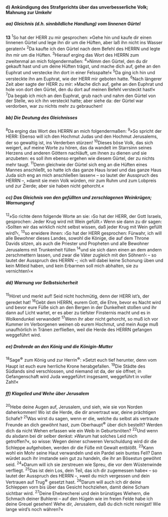 #### d) Ankündigung des Strafgerichts über das unverbesserliche Volk; Mahnung zur Umkehr

##### aa) Gleichnis (d.h. sinnbildliche Handlung) vom linnenen Gürtel

__13__
<sup>1</sup>So hat der HERR zu mir gesprochen: »Gehe hin und kaufe dir einen linnenen Gürtel und lege ihn dir um die Hüften, aber laß ihn nicht ins Wasser geraten!«
<sup>2</sup>Da kaufte ich den Gürtel nach dem Befehl des HERRN und legte ihn mir um die Hüften.
<sup>3</sup>Hierauf erging das Wort des HERRN zum zweitenmal an mich folgendermaßen:
<sup>4</sup>»Nimm den Gürtel, den du dir gekauft hast und um deine Hüften trägst, und mache dich auf, gehe an den Euphrat und verstecke ihn dort in einer Felsspalte!«
<sup>5</sup>Da ging ich hin und versteckte ihn am Euphrat, wie der HERR mir geboten hatte.
<sup>6</sup>Nach längerer Zeit aber sagte der HERR zu mir: »Mache dich auf, gehe an den Euphrat und hole von dort den Gürtel, den du dort auf meinen Befehl versteckt hast!«
<sup>7</sup>Da begab ich mich an den Euphrat, grub nach und nahm den Gürtel von der Stelle, wo ich ihn versteckt hatte; aber siehe da: der Gürtel war verdorben, war zu nichts mehr zu gebrauchen!

##### bb) Die Deutung des Gleichnisses

<sup>8</sup>Da erging das Wort des HERRN an mich folgendermaßen:
<sup>9</sup>»So spricht der HERR: Ebenso will ich den Hochmut Judas und den Hochmut Jerusalems, der so gewaltig ist, ins Verderben stürzen!
<sup>10</sup>Dieses böse Volk, das sich weigert, auf meine Worte zu hören, das da wandelt im Starrsinn seines Herzens und anderen Göttern nachläuft, um ihnen zu dienen und sie anzubeten: es soll ihm ebenso ergehen wie diesem Gürtel, der zu nichts mehr taugt.
<sup>11</sup>Denn gleichwie der Gürtel sich eng an die Hüften eines Mannes anschließt, so hatte ich das ganze Haus Israel und das ganze Haus Juda sich eng an mich anschließen lassen« – so lautet der Ausspruch des HERRN –, »damit sie mein Volk würden, mir zum Ruhm und zum Lobpreis und zur Zierde; aber sie haben nicht gehorcht.«

##### cc) Das Gleichnis von den gefüllten und zerschlagenen Weinkrügen; Warnungsruf

<sup>12</sup>»So richte denn folgende Worte an sie: ›So hat der HERR, der Gott Israels, gesprochen: Jeder Krug wird mit Wein gefüllt.‹ Wenn sie dann zu dir sagen: ›Sollten wir das wirklich nicht selbst wissen, daß jeder Krug mit Wein gefüllt wird?‹,
<sup>13</sup>so erwidere ihnen: ›So hat der HERR gesprochen: Fürwahr, ich will alle Bewohner dieses Landes, sowohl die Könige, die auf dem Throne Davids sitzen, als auch die Priester und Propheten und alle Bewohner Jerusalems mit Trunkenheit füllen
<sup>14</sup>und sie sich dann einen an dem andern zerschmettern lassen, und zwar die Väter zugleich mit den Söhnen!‹ – so lautet der Ausspruch des HERRN –; ›ich will dabei keine Schonung üben und kein Mitleid haben, und kein Erbarmen soll mich abhalten, sie zu vernichten!‹«

##### dd) Warnung vor Selbstsicherheit

<sup>15</sup>Höret und merkt auf! Seid nicht hochmütig, denn der HERR ist’s, der geredet hat!
<sup>16</sup>Gebt dem HERRN, eurem Gott, die Ehre, bevor es Nacht wird und bevor eure Füße sich an den Bergen in der Dunkelheit stoßen und ihr dann auf Licht wartet, er es aber zu tiefster Finsternis macht und es in Wolkendunkel verwandelt!
<sup>17</sup>Wenn ihr aber nicht gehorcht, so muß ich vor Kummer im Verborgenen weinen ob eurem Hochmut, und mein Auge muß unaufhörlich in Tränen zerfließen, weil die Herde des HERRN gefangen weggeführt wird.

##### ee) Drohrede an den König und die Königin-Mutter

<sup>18</sup>Sage<sup title="oder: sagt">&#x2732;</sup> zum König und zur Herrin<sup title="oder: Königin-Mutter">&#x2732;</sup>: »Setzt euch tief herunter, denn vom Haupt ist euch eure herrliche Krone herabgefallen.
<sup>19</sup>Die Städte des Südlands sind verschlossen, und niemand ist da, der sie öffnet; in Gefangenschaft wird Juda weggeführt insgesamt, weggeführt in voller Zahl!«

##### ff) Klagelied und Wehe über Jerusalem

<sup>20</sup>Hebe deine Augen auf, Jerusalem, und sieh, wie sie von Norden daherkommen! Wo ist die Herde, die dir anvertraut war, deine prächtigen Schafe?
<sup>21</sup>Was wirst du sagen, wenn er die, welche du selbst als vertraute Freunde an dich gewöhnt hast, zum Oberhaupt<sup title="= zu Herren">&#x2732;</sup> über dich bestellt? Werden dich da nicht Wehen erfassen wie ein Weib in Geburtsnöten?
<sup>22</sup>Und wenn du alsdann bei dir selber denkst: »Warum hat solches Leid mich getroffen?«, so wisse: Wegen deiner schweren Verschuldung wird dir die Schleppe aufgehoben, werden dir die Füße mit Gewalt entblößt.
<sup>23</sup>Kann wohl ein Mohr seine Haut verwandeln und ein Pardel sein buntes Fell? Dann würdet auch ihr imstande sein gut zu handeln, die ihr an Bösestun gewöhnt seid.
<sup>24</sup>»Darum will ich sie zerstreuen wie Spreu, die vor dem Wüstenwinde verfliegt.
<sup>25</sup>Das ist dein Los, dein Teil, das ich dir zugemessen habe« – so lautet der Ausspruch des HERRN –, »weil du mich vergessen und dein Vertrauen auf Trug<sup title="= den Truggötzen">&#x2732;</sup> gesetzt hast.
<sup>26</sup>Darum will auch ich dir deine Schleppen vorn bis über das Gesicht hochziehen, damit deine Scham sichtbar wird.
<sup>27</sup>Deine Ehebrecherei und dein brünstiges Wiehern, die Schmach deiner Buhlerei – auf den Hügeln wie im freien Felde habe ich deine Greuel gesehen! Wehe dir, Jerusalem, daß du dich nicht reinigst! Wie lange wird’s noch währen?«